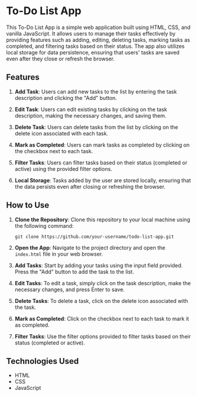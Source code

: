 # To-Do List App

This To-Do List App is a simple web application built using HTML, CSS, and vanilla JavaScript. It allows users to manage their tasks effectively by providing features such as adding, editing, deleting tasks, marking tasks as completed, and filtering tasks based on their status. The app also utilizes local storage for data persistence, ensuring that users' tasks are saved even after they close or refresh the browser.

## Features

1. **Add Task**: Users can add new tasks to the list by entering the task description and clicking the "Add" button.
   
2. **Edit Task**: Users can edit existing tasks by clicking on the task description, making the necessary changes, and saving them.

3. **Delete Task**: Users can delete tasks from the list by clicking on the delete icon associated with each task.

4. **Mark as Completed**: Users can mark tasks as completed by clicking on the checkbox next to each task.

5. **Filter Tasks**: Users can filter tasks based on their status (completed or active) using the provided filter options.

6. **Local Storage**: Tasks added by the user are stored locally, ensuring that the data persists even after closing or refreshing the browser.

## How to Use

1. **Clone the Repository**: Clone this repository to your local machine using the following command:
   ```
   git clone https://github.com/your-username/todo-list-app.git
   ```
   
2. **Open the App**: Navigate to the project directory and open the `index.html` file in your web browser.

3. **Add Tasks**: Start by adding your tasks using the input field provided. Press the "Add" button to add the task to the list.

4. **Edit Tasks**: To edit a task, simply click on the task description, make the necessary changes, and press Enter to save.

5. **Delete Tasks**: To delete a task, click on the delete icon associated with the task.

6. **Mark as Completed**: Click on the checkbox next to each task to mark it as completed.

7. **Filter Tasks**: Use the filter options provided to filter tasks based on their status (completed or active).

## Technologies Used

- HTML
- CSS
- JavaScript
